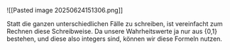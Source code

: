 ![[Pasted image 20250624151306.png]]

Statt die ganzen unterschiedlichen Fälle zu schreiben, ist vereinfacht zum Rechnen diese Schreibweise. Da unsere Wahrheitswerte ja nur aus {0,1} bestehen, und diese also integers sind, können wir diese Formeln nutzen.